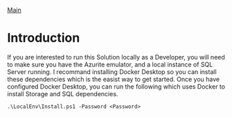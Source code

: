 [Main](README.md)

# Introduction
If you are interested to run this Solution locally as a Developer, you will need to make sure you have the Azurite emulator, and a local instance of SQL Server running. I recommand installing Docker Desktop so you can install these dependencies which is the easist way to get started. Once you have configured Docker Desktop, you can run the following which uses Docker to install Storage and SQL dependencies.

```
.\LocalEnv\Install.ps1 -Password <Password>
```